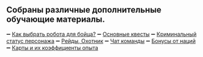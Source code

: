 ## Собраны различные дополнительные обучающие материалы.
➖ [Как выбрать робота для бойца?](/sys/guide/type-fighter)
➖ [Основные квесты](/sys/guide/main-quest)
➖ [Криминальный статус персонажа](/sys/guide/status)
➖ [Рейды, Охотник](/sys/guide/raids-hunter)
➖ [Чат команды](/sys/guide/chat-commands)
➖ [Бонусы от наций](/sys/guide/nations)
➖ [Карты и их коэффициенты опыта](/sys/guide/exp)